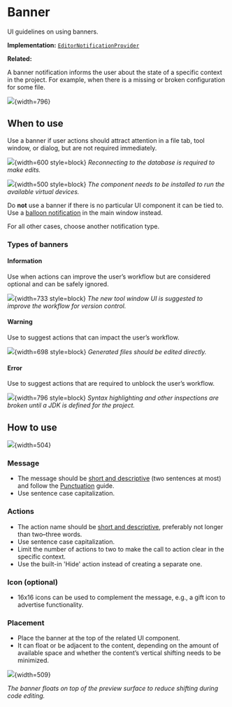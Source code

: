 <!-- Copyright 2000-2024 JetBrains s.r.o. and contributors. Use of this source code is governed by the Apache 2.0 license. -->

# Banner

<link-summary>UI guidelines on using banners.</link-summary>

<tldr>

**Implementation:** [`EditorNotificationProvider`](%gh-ic%/platform/platform-api/src/com/intellij/ui/EditorNotificationProvider.java)

**Related:** [](notifications.md#editor-banner)

</tldr>

A banner notification informs the user about the state of a specific context in the project. For example, when there is a missing or broken configuration for some file.

![](banner_error.png){width=796}

## When to use

Use a banner if user actions should attract attention in a file tab, tool window, or dialog, but are not required immediately.

![](tool-window.png){width=600 style=block}
*Reconnecting to the database is required to make edits.*

![](dialog-example.png){width=500 style=block}
*The component needs to be installed to run the available virtual devices.*

Do **not** use a banner if there is no particular UI component it can be tied to. Use a [balloon notification](balloon.md) in the main window instead.

For all other cases, choose another notification type.

### Types of banners

#### Information

Use when actions can improve the user’s workflow but are considered optional and can be safely ignored.

![](information-example.png){width=733 style=block}
*The new tool window UI is suggested to improve the workflow for version control.*

#### Warning

Use to suggest actions that can impact the user’s workflow.

![](warning-example.png){width=698 style=block}
*Generated files should be edited directly.*

#### Error

Use to suggest actions that are required to unblock the user’s workflow.

![](banner_error.png){width=796 style=block}
*Syntax highlighting and other inspections are broken until a JDK is defined for the project.*

## How to use

![](banner_structure.png){width=504}

### Message

* The message should be [short and descriptive](writing_short.md) (two sentences at most) and follow the [Punctuation](punctuation.md) guide.
* Use sentence case capitalization.

### Actions

* The action name should be [short and descriptive](writing_short.md), preferably not longer than two–three words.
* Use sentence case capitalization.
* Limit the number of actions to two to make the call to action clear in the specific context.
* Use the built-in 'Hide' action instead of creating a separate one.

### Icon (optional)

* 16x16 icons can be used to complement the message, e.g., a gift icon to advertise functionality.

### Placement

* Place the banner at the top of the related UI component.
* It can float or be adjacent to the content, depending on the amount of available space and whether the content’s vertical shifting needs to be minimized.

![](float-example.png){width=509}

*The banner floats on top of the preview surface to reduce shifting during code editing.*
